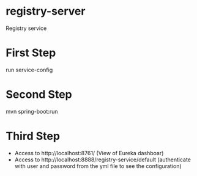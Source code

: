 # registry-server
Registry service

# First Step
run service-config

# Second Step
mvn spring-boot:run

# Third Step
* Access to http://localhost:8761/ (View of Eureka dashboar)
* Access to http://localhost:8888/registry-service/default (authenticate with user and password from the yml file to see the configuration)
